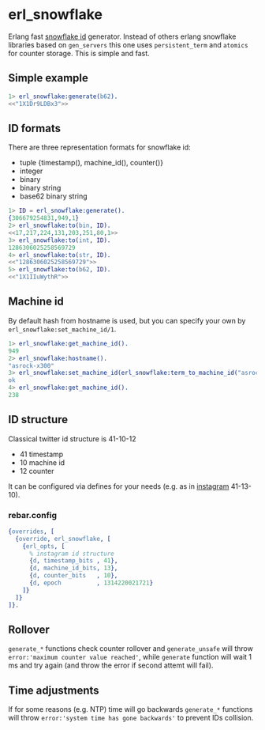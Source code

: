 # erl_snowflake

Erlang fast [snowflake id](https://en.wikipedia.org/wiki/Snowflake_ID) generator. Instead of others erlang snowflake libraries based on `gen_servers` this one uses `persistent_term` and `atomics` for counter storage. This is simple and fast.

## Simple example

```erlang
1> erl_snowflake:generate(b62).
<<"1X1Dr9LDBx3">>
```

## ID formats

There are three representation formats for snowflake id:
 * tuple {timestamp(), machine_id(), counter()}
 * integer
 * binary
 * binary string
 * base62 binary string

```erlang
1> ID = erl_snowflake:generate().
{306679254831,949,1}
2> erl_snowflake:to(bin, ID).
<<17,217,224,131,203,251,80,1>>
3> erl_snowflake:to(int, ID).
1286306025258569729
4> erl_snowflake:to(str, ID).
<<"1286306025258569729">>
5> erl_snowflake:to(b62, ID).
<<"1X1IIuWythR">>
```

## Machine id

By default hash from hostname is used, but you can specify your own by `erl_snowflake:set_machine_id/1`.

```erlang
1> erl_snowflake:get_machine_id().
949
2> erl_snowflake:hostname().
"asrock-x300"
3> erl_snowflake:set_machine_id(erl_snowflake:term_to_machine_id("asrock-x300-1")).
ok
4> erl_snowflake:get_machine_id().
238
```

## ID structure

Classical twitter id structure is 41-10-12
 * 41 timestamp
 * 10 machine id
 * 12 counter

It can be configured via defines for your needs (e.g. as in [instagram](https://instagram-engineering.com/sharding-ids-at-instagram-1cf5a71e5a5c) 41-13-10).

### rebar.config
```erlang
{overrides, [
  {override, erl_snowflake, [
    {erl_opts, [
      % instagram id structure
      {d, timestamp_bits , 41},
      {d, machine_id_bits, 13},
      {d, counter_bits   , 10},
      {d, epoch          , 1314220021721}
    ]}
  ]}
]}.
```

## Rollover

`generate_*` functions check counter rollover and `generate_unsafe` will throw `error:'maximum counter value reached'`, while `generate` function will wait 1 ms and try again (and throw the error if second attemt will fail).

## Time adjustments

If for some reasons (e.g. NTP) time will go backwards `generate_*` functions will throw `error:'system time has gone backwards'` to prevent IDs collision.
